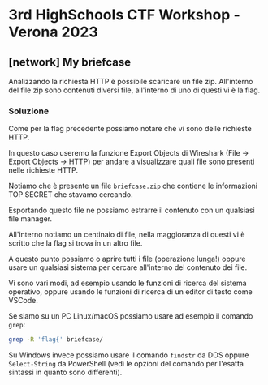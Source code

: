 # 3rd HighSchools CTF Workshop - Verona 2023

## [network] My briefcase

Analizzando la richiesta HTTP è possibile scaricare un file zip. All'interno del file zip sono contenuti diversi file, all'interno di uno di questi vi è la flag.

### Soluzione

Come per la flag precedente possiamo notare che vi sono delle richieste HTTP.

In questo caso useremo la funzione Export Objects di Wireshark (File -> Export Objects -> HTTP)
per andare a visualizzare quali file sono presenti nelle richieste HTTP.

Notiamo che è presente un file `briefcase.zip` che contiene le informazioni TOP SECRET che stavamo
cercando.

Esportando questo file ne possiamo estrarre il contenuto con un qualsiasi file manager.

All'interno notiamo un centinaio di file, nella maggioranza di questi vi è scritto che la flag si
trova in un altro file.

A questo punto possiamo o aprire tutti i file (operazione lunga!) oppure usare un qualsiasi sistema
per cercare all'interno del contenuto dei file.

Vi sono vari modi, ad esempio usando le funzioni di ricerca del sistema operativo, oppure usando
le funzioni di ricerca di un editor di testo come VSCode.

Se siamo su un PC Linux/macOS possiamo usare ad esempio il comando `grep`:

```bash
grep -R 'flag{' briefcase/
```

Su Windows invece possiamo usare il comando `findstr` da DOS oppure `Select-String` da PowerShell (vedi le opzioni del comando per l'esatta sintassi in quanto sono differenti).

